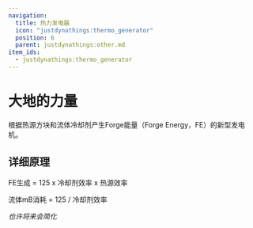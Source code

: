 ```yaml
---
navigation:
  title: 热力发电器
  icon: "justdynathings:thermo_generator"
  position: 6
  parent: justdynathings:other.md
item_ids:
  - justdynathings:thermo_generator
---
```


# 大地的力量

根据热源方块和流体冷却剂产生Forge能量（Forge Energy，FE）的新型发电机。

<BlockImage id="justdynathings:thermo_generator" scale="4.0" p:facing="down" p:active="true"/>

<Recipe id="justdynathings:thermo_generator" />

## 详细原理

FE生成 = 125 x 冷却剂效率 x 热源效率

流体mB消耗 = 125 / 冷却剂效率

*也许将来会简化*
